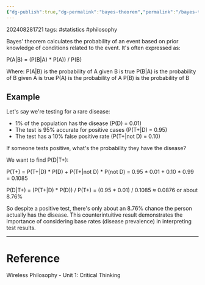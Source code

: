 ```yaml
---
{"dg-publish":true,"dg-permalink":"bayes-theorem","permalink":"/bayes-theorem/"}
---
```


202408281721
tags: #statistics #philosophy 

Bayes' theorem calculates the probability of an event based on prior knowledge of conditions related to the event. It's often expressed as:

P(A|B) = (P(B|A) * P(A)) / P(B)

Where:
P(A|B) is the probability of A given B is true
P(B|A) is the probability of B given A is true
P(A) is the probability of A
P(B) is the probability of B

## Example

Let's say we're testing for a rare disease:

- 1% of the population has the disease (P(D) = 0.01)
- The test is 95% accurate for positive cases (P(T+|D) = 0.95)
- The test has a 10% false positive rate (P(T+|not D) = 0.10)

If someone tests positive, what's the probability they have the disease?

We want to find P(D|T+):

P(T+)
= P(T+|D) * P(D) + P(T+|not D) * P(not D)
= 0.95 * 0.01 + 0.10 * 0.99
= 0.1085

P(D|T+)
= (P(T+|D) * P(D)) / P(T+)
= (0.95 * 0.01) / 0.1085 ≈ 0.0876 or about 8.76%

So despite a positive test, there's only about an 8.76% chance the person actually has the disease. This counterintuitive result demonstrates the importance of considering base rates (disease prevalence) in interpreting test results.

---
# Reference

Wireless Philosophy - Unit 1: Critical Thinking